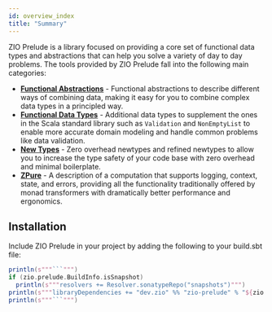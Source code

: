```yaml
---
id: overview_index
title: "Summary"
---
```


ZIO Prelude is a library focused on providing a core set of functional data types and abstractions that can help you solve a variety of day to day problems. The tools provided by ZIO Prelude fall into the following main categories:

- **[Functional Abstractions](../functionalabstractions/index.md)** - Functional abstractions to describe different ways of combining data, making it easy for you to combine complex data types in a principled way.
- **[Functional Data Types](../functionaldatatypes/index.md)** - Additional data types to supplement the ones in the Scala standard library such as `Validation` and `NonEmptyList` to enable more accurate domain modeling and handle common problems like data validation.
- **[New Types](../newtypes/index.md)** - Zero overhead newtypes and refined newtypes to allow you to increase the type safety of your code base with zero overhead and minimal boilerplate.
- **[ZPure](../zpure/index.md)** - A description of a computation that supports logging, context, state, and errors, providing all the functionality traditionally offered by monad transformers with dramatically better performance and ergonomics.

## Installation

Include ZIO Prelude in your project by adding the following to your build.sbt file:

```scala mdoc:passthrough
println(s"""```""")
if (zio.prelude.BuildInfo.isSnapshot)
  println(s"""resolvers += Resolver.sonatypeRepo("snapshots")""")
println(s"""libraryDependencies += "dev.zio" %% "zio-prelude" % "${zio.prelude.BuildInfo.version}"""")
println(s"""```""")
```
